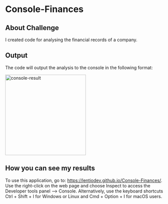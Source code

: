 # Console-Finances

## About Challenge 

I created code for analysing the financial records of a company.

## Output

The code will output the analysis to the console in the following format: 

<img width="257" alt="console-result" src="https://user-images.githubusercontent.com/92191429/211598951-b4980336-0676-4d3e-a373-9fdb50e27d91.png">

## How you can see my results

To use this application, go to: https://lentiodev.github.io/Console-Finances/. Use the right-click on the web page and choose Inspect to access the Developer tools panel --> Console. Alternatively, use the keyboard shortcuts Ctrl + Shift + I for Windows or Linux and Cmd + Option + I for macOS users.
